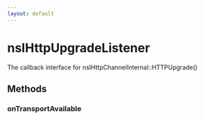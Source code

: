 ```yaml
---
layout: default
---
```


# nsIHttpUpgradeListener #
  
The callback interface for nsIHttpChannelInternal::HTTPUpgrade()  
  

## Methods ##

### onTransportAvailable ###

